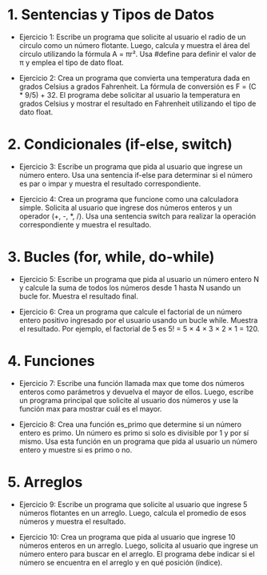 # 1. Sentencias y Tipos de Datos

* Ejercicio 1: Escribe un programa que solicite al usuario el radio de un círculo como un número flotante.
Luego, calcula y muestra el área del círculo utilizando la fórmula A = πr². Usa #define para definir el valor de π y emplea el tipo de dato float.

* Ejercicio 2: Crea un programa que convierta una temperatura dada en grados Celsius a grados Fahrenheit.
La fórmula de conversión es F = (C * 9/5) + 32. El programa debe solicitar al usuario la temperatura en grados Celsius y mostrar el resultado en Fahrenheit
utilizando el tipo de dato float.

# 2. Condicionales (if-else, switch)

* Ejercicio 3: Escribe un programa que pida al usuario que ingrese un número entero. 
Usa una sentencia if-else para determinar si el número es par o impar y muestra el resultado correspondiente.

* Ejercicio 4: Crea un programa que funcione como una calculadora simple. 
Solicita al usuario que ingrese dos números enteros y un operador (+, -, *, /).
Usa una sentencia switch para realizar la operación correspondiente y muestra el resultado.

# 3. Bucles (for, while, do-while)

* Ejercicio 5: Escribe un programa que pida al usuario un número entero N y calcule la suma de todos los números desde 1
hasta N usando un bucle for. Muestra el resultado final.
 
* Ejercicio 6: Crea un programa que calcule el factorial de un número entero positivo ingresado por el usuario usando un bucle while.
Muestra el resultado. Por ejemplo, el factorial de 5 es 5! = 5 × 4 × 3 × 2 × 1 = 120.

# 4. Funciones

* Ejercicio 7: Escribe una función llamada max que tome dos números enteros como parámetros y devuelva el mayor de ellos.
Luego, escribe un programa principal que solicite al usuario dos números y use la función max para mostrar cuál es el mayor.

* Ejercicio 8: Crea una función es_primo que determine si un número entero es primo. Un número es primo si solo es divisible por 1 y por sí mismo.
Usa esta función en un programa que pida al usuario un número entero y muestre si es primo o no.

# 5. Arreglos

* Ejercicio 9: Escribe un programa que solicite al usuario que ingrese 5 números flotantes en un arreglo. 
Luego, calcula el promedio de esos números y muestra el resultado.

* Ejercicio 10: Crea un programa que pida al usuario que ingrese 10 números enteros en un arreglo. Luego, solicita al usuario que ingrese 
un número entero para buscar en el arreglo. El programa debe indicar si el número se encuentra en el arreglo y en qué posición (índice).
